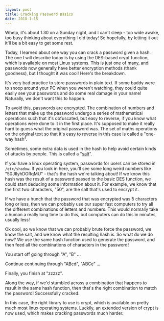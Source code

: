 ```yaml
---
layout: post
title: Cracking Password Basics
date: 2018-1-15
---
```


Whelp, it's about 1.30 on a Sunday night, and I can't sleep - too wide awake, too busy thinking about everything I did today! So hopefully, by letting it out it'll be a bit easy to get some rest.

Today, I learned about one way you can crack a password given a hash. The one I will describe today is by using the DES-based crypt function, which is available on most Linux systems. This is just one of many, and passwords now generally have better encryption methods (thank goodness), but I thought it was cool! Here's the breakdown.

It's very bad practice to store passwords in plain text. If some baddy were to snoop around your PC when you weren't watching, they could quite easily see your passwords and do some real damage in your name! Naturally, we don't want this to happen.

To avoid this, passwords are encrypted. The combination of numbers and letters that make up the password undergo a series of mathematical operations such that it's obfuscated, but easy to reverse, if you know what operations were done to it in the first place. It's supposed to make it really hard to guess what the original password was. The set of maths operations on the original text so that it's easy to reverse in this case is called a "one-way hash".

Sometimes, some extra data is used in the hash to help avoid certain kinds of attacks by people. This is called a "[salt](https://en.wikipedia.org/wiki/Salt_(cryptography))".

If you have a linux operating system, passwords for users can be stored in ```/etc/shadow```. If you look in here, you'll see some long weird numbers like "50JIIyhDORqMU" - that's the hash we're talking about! If we know this hash was the result of a password passed to the basic DES function, we could start deducing some information about it. For example, we know that the first two characters, "50", are the salt that's used to encrypt it.

If we have a hunch that the password that was encrypted was 5 characters long or less, then we can probably use our super fast computers to try all the different combinations of letters and numbers. This would normally take a human a really long time to do this, but computers can do this in minutes, usually less!

Ok cool, so we know that we can probably brute force the password, we know the salt, and we know what the resulting hash is. So what do we do now? We use the same hash function used to generate the password, and then feed all the combinations of characters in the password! 

You start off going through "A", "B" ... 

Continue continuing through "ABcd", "ABCe" ... 

Finally, you finish at "zzzzz". 

Along the way, if we'd stumbled across a combination that happens to result in the same hash function, then that's the right combination to match the password! Successfully cracked.

In this case, the right library to use is crypt, which is available on pretty much most linux operating systems. Luckily, an extended version of crypt is now used, which makes cracking passwords much harder.
